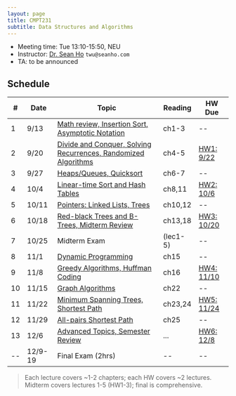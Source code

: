 ```yaml
---
layout: page
title: CMPT231
subtitle: Data Structures and Algorithms
---
```


+ Meeting time: Tue 13:10-15:50, NEU
+ Instructor: [Dr. Sean Ho](http://seanho.com) `twu@seanho.com`
+ TA: to be announced

## Schedule

| #   | Date | Topic | Reading | HW Due |
| --- | ---- | ----- | ------- | ------ |
| 1 | 9/13 | [Math review, Insertion Sort, Asymptotic Notation](lec1) | ch1-3 | -- |
| 2 | 9/20 | [Divide and Conquer, Solving Recurrences, Randomized Algorithms](lec2) | ch4-5 | [HW1: 9/22](hw1) |
| 3 | 9/27 | [Heaps/Queues, Quicksort](lec3) | ch6-7 | -- |
| 4 | 10/4 | [Linear-time Sort and Hash Tables](lec4) | ch8,11 | [HW2: 10/6](hw2) |
| 5 | 10/11 | [Pointers: Linked Lists, Trees](lec5) | ch10,12 | -- |
| 6 | 10/18 | [Red-black Trees and B-Trees, Midterm Review](lec6) | ch13,18 | [HW3: 10/20](hw3) |
| 7 | 10/25 | Midterm Exam | (lec1-5) | -- |
| 8 | 11/1 | [Dynamic Programming](lec8) | ch15 | -- |
| 9 | 11/8 | [Greedy Algorithms, Huffman Coding](lec9) | ch16 | [HW4: 11/10](hw4) |
| 10 | 11/15 | [Graph Algorithms](lec10) | ch22 | -- |
| 11 | 11/22 | [Minimum Spanning Trees, Shortest Path](lec11) | ch23,24 | [HW5: 11/24](hw5) |
| 12 | 11/29 | [All-pairs Shortest Path](lec12) | ch25 | -- |
| 13 | 12/6 | [Advanced Topics, Semester Review](lec13) | ... | [HW6: 12/8](hw6) |
| -- | 12/9-19 | Final Exam (2hrs) | -- | -- |

> Each lecture covers ~1-2 chapters; each HW covers ~2 lectures. <br/>
> Midterm covers lectures 1-5 (HW1-3); final is comprehensive.
